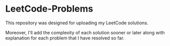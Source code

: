 # LeetCode-Problems

This repository was designed for uploading my LeetCode solutions. 

Moreover, I'll add the complexity of each solution sooner or later along with explanation for each problem that I have resolved so far.
